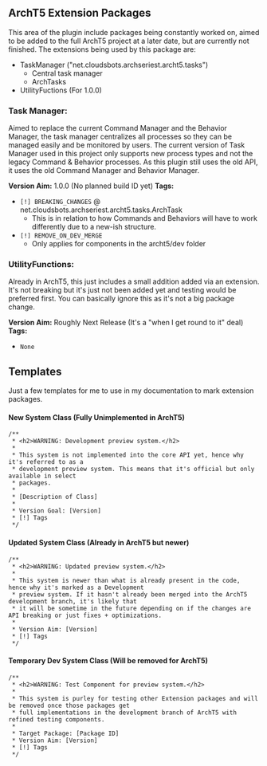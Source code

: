 ## ArchT5 Extension Packages

This area of the plugin include packages being constantly worked on, aimed to be added to the full ArchT5 project at a later date, but are currently not finished. The extensions being used by this package are:

- TaskManager ("net.cloudsbots.archseriest.archt5.tasks")
  - Central task manager
  - ArchTasks
- UtilityFuctions (For 1.0.0)

### Task Manager:

Aimed to replace the current Command Manager and the Behavior Manager, the task manager centralizes all processes so they can be managed easily and be monitored by users. The current version of Task Manager used in this project only supports new process types and not the legacy Command & Behavior processes. As this plugin still uses the old API, it uses the old Command Manager and Behavior Manager. 

**Version Aim:** 1.0.0 (No planned build ID yet)
**Tags:**
 - `[!] BREAKING_CHANGES` @ net.cloudsbots.archseriest.archt5.tasks.ArchTask
   - This is in relation to how Commands and Behaviors will have to work differently due to a new-ish structure.
 - `[!] REMOVE_ON_DEV_MERGE`
   - Only applies for components in the archt5/dev folder
   
### UtilityFunctions:

Already in ArchT5, this just includes a small addition added via an extension. It's not breaking but it's just not been added yet and testing would be preferred first. You can basically ignore this as it's not a big package change.

**Version Aim:** Roughly Next Release (It's a "when I get round to it" deal)
**Tags:**
 - `None`
 
 
 
## Templates
 
Just a few templates for me to use in my documentation to mark extension packages.

#### New System Class (Fully Unimplemented in ArchT5)

```
/**
 * <h2>WARNING: Development preview system.</h2>
 *
 * This system is not implemented into the core API yet, hence why it's referred to as a
 * development preview system. This means that it's official but only available in select
 * packages.
 *
 * [Description of Class] 
 *
 * Version Goal: [Version]
 * [!] Tags
 */
```

#### Updated System Class (Already in ArchT5 but newer)

```
/**
 * <h2>WARNING: Updated preview system.</h2>
 *
 * This system is newer than what is already present in the code, hence why it's marked as a Development
 * preview system. If it hasn't already been merged into the ArchT5 development branch, it's likely that
 * it will be sometime in the future depending on if the changes are API breaking or just fixes + optimizations.
 * 
 * Version Aim: [Version]
 * [!] Tags
 */
```

#### Temporary Dev System Class (Will be removed for ArchT5)

```
/**
 * <h2>WARNING: Test Component for preview system.</h2>
 *
 * This system is purley for testing other Extension packages and will be removed once those packages get
 * full implementations in the development branch of ArchT5 with refined testing components. 
 *
 * Target Package: [Package ID]
 * Version Aim: [Version]
 * [!] Tags
 */
```